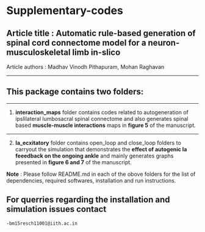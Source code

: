 # Supplementary-codes  
## Article title : Automatic rule-based generation of spinal cord connectome model for a neuron-musculoskeletal limb in-slico
Article authors : Madhav Vinodh Pithapuram, Mohan Raghavan 

__________________________________
## This package contains two folders:
__________________________________

1. **interaction_maps** folder contains codes related to autogeneration of ipslilateral lumbosacral spinal connectome and also generates spinal based **muscle-muscle interactions** maps in **figure 5** of the manuscript.   
__________________________________

2. **Ia_ecxitatory** folder contains open_loop and close_loop folders to carryout the simulation that demonstrates the **effect of autogenic Ia feeedback on the ongoing ankle** and mainly generates graphs presented in **figure 6 and 7** of the manuscript. 

**Note** : Please follow README.md in each of the obove folders for the list of dependencies, required softwares, installation and run instructions.

## For querries regarding the installation and simulation issues contact
    -bm15resch11001@iith.ac.in 
